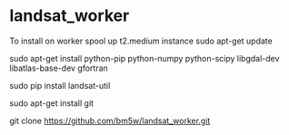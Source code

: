 # landsat_worker
To install on worker
spool up t2.medium instance
sudo apt-get update

sudo apt-get install python-pip python-numpy python-scipy libgdal-dev libatlas-base-dev gfortran

sudo pip install landsat-util

sudo apt-get install git

git clone https://github.com/bm5w/landsat_worker.git
